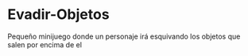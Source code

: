 # Evadir-Objetos
 Pequeño minijuego donde un personaje irá esquivando los objetos que salen por encima de el 
